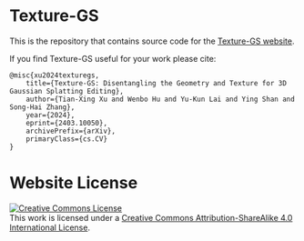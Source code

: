 # Texture-GS

This is the repository that contains source code for the [Texture-GS website](https://slothfulxtx.github.io/TexGS/).

If you find Texture-GS useful for your work please cite:
```
@misc{xu2024texturegs,
    title={Texture-GS: Disentangling the Geometry and Texture for 3D Gaussian Splatting Editing}, 
    author={Tian-Xing Xu and Wenbo Hu and Yu-Kun Lai and Ying Shan and Song-Hai Zhang},
    year={2024},
    eprint={2403.10050},
    archivePrefix={arXiv},
    primaryClass={cs.CV}
}
```

# Website License
<a rel="license" href="http://creativecommons.org/licenses/by-sa/4.0/"><img alt="Creative Commons License" style="border-width:0" src="https://i.creativecommons.org/l/by-sa/4.0/88x31.png" /></a><br />This work is licensed under a <a rel="license" href="http://creativecommons.org/licenses/by-sa/4.0/">Creative Commons Attribution-ShareAlike 4.0 International License</a>.
